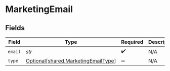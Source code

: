 # MarketingEmail


## Fields

| Field                                                                            | Type                                                                             | Required                                                                         | Description                                                                      |
| -------------------------------------------------------------------------------- | -------------------------------------------------------------------------------- | -------------------------------------------------------------------------------- | -------------------------------------------------------------------------------- |
| `email`                                                                          | *str*                                                                            | :heavy_check_mark:                                                               | N/A                                                                              |
| `type`                                                                           | [Optional[shared.MarketingEmailType]](../../models/shared/marketingemailtype.md) | :heavy_minus_sign:                                                               | N/A                                                                              |